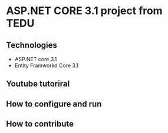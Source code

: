 # ASP.NET CORE 3.1 project from TEDU
## Technologies
- ASP.NET core 3.1
- Entity Framworkd Core 3.1
## Youtube tutoriral
## How to configure and run
## How to contribute
